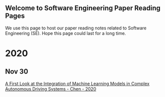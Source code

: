 ## Welcome to Software Engineering Paper Reading Pages
We use this page to host our paper reading notes related to Software Engineering (SE). Hope this page could last for a long time.

# 2020
## Nov 30

[A First Look at the Integration of Machine Learning Models in Complex Autonomous Driving Systems - Chen - 2020](./Nov/A_First_Look_at_the_Integration_of_Machine_Learning_Models_in_Complex_Autonomous_Driving_Systems.md)